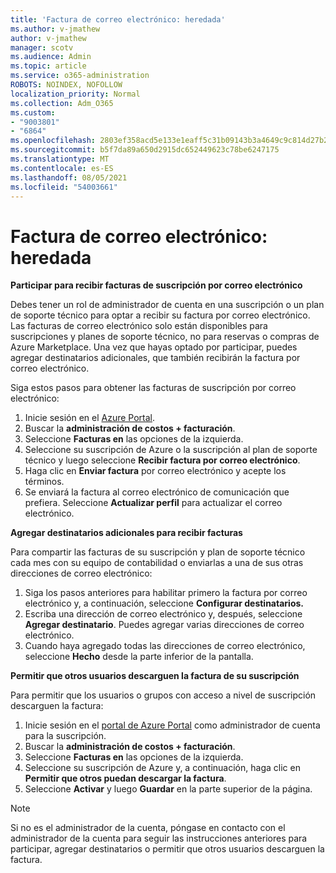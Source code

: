 ```yaml
---
title: 'Factura de correo electrónico: heredada'
ms.author: v-jmathew
author: v-jmathew
manager: scotv
ms.audience: Admin
ms.topic: article
ms.service: o365-administration
ROBOTS: NOINDEX, NOFOLLOW
localization_priority: Normal
ms.collection: Adm_O365
ms.custom:
- "9003801"
- "6864"
ms.openlocfilehash: 2803ef358acd5e133e1eaff5c31b09143b3a4649c9c814d27b214585487c0e7e
ms.sourcegitcommit: b5f7da89a650d2915dc652449623c78be6247175
ms.translationtype: MT
ms.contentlocale: es-ES
ms.lasthandoff: 08/05/2021
ms.locfileid: "54003661"
---
```

# <a name="e-mail-invoice---legacy"></a>Factura de correo electrónico: heredada

**Participar para recibir facturas de suscripción por correo electrónico**

Debes tener un rol de administrador de cuenta en una suscripción o un plan de soporte técnico para optar a recibir su factura por correo electrónico. Las facturas de correo electrónico solo están disponibles para suscripciones y planes de soporte técnico, no para reservas o compras de Azure Marketplace. Una vez que hayas optado por participar, puedes agregar destinatarios adicionales, que también recibirán la factura por correo electrónico.

Siga estos pasos para obtener las facturas de suscripción por correo electrónico:

1. Inicie sesión en el [Azure Portal](https://portal.azure.com/).
2. Buscar la **administración de costos + facturación**.
3. Seleccione **Facturas en** las opciones de la izquierda.
4. Seleccione su suscripción de Azure o la suscripción al plan de soporte técnico y luego seleccione **Recibir factura por correo electrónico**.
5. Haga clic en **Enviar factura** por correo electrónico y acepte los términos.
6. Se enviará la factura al correo electrónico de comunicación que prefiera. Seleccione **Actualizar perfil** para actualizar el correo electrónico.

**Agregar destinatarios adicionales para recibir facturas**

Para compartir las facturas de su suscripción y plan de soporte técnico cada mes con su equipo de contabilidad o enviarlas a una de sus otras direcciones de correo electrónico:

1. Siga los pasos anteriores para habilitar primero la factura por correo electrónico y, a continuación, seleccione **Configurar destinatarios.**
2. Escriba una dirección de correo electrónico y, después, seleccione **Agregar destinatario**. Puedes agregar varias direcciones de correo electrónico.
3. Cuando haya agregado todas las direcciones de correo electrónico, seleccione **Hecho** desde la parte inferior de la pantalla.

**Permitir que otros usuarios descarguen la factura de su suscripción**

Para permitir que los usuarios o grupos con acceso a nivel de suscripción descarguen la factura:

1. Inicie sesión en el [portal de Azure Portal](https://portal.azure.com/) como administrador de cuenta para la suscripción.
2. Buscar la **administración de costos + facturación**.
3. Seleccione **Facturas en** las opciones de la izquierda.
4. Seleccione su suscripción de Azure y, a continuación, haga clic en **Permitir que otros puedan descargar la factura**.
5. Seleccione **Activar** y luego **Guardar** en la parte superior de la página.

> [!NOTE]
Si no es el administrador de la cuenta, póngase en contacto con el administrador de la cuenta para seguir las instrucciones anteriores para participar, agregar destinatarios o permitir que otros usuarios descarguen la factura.
